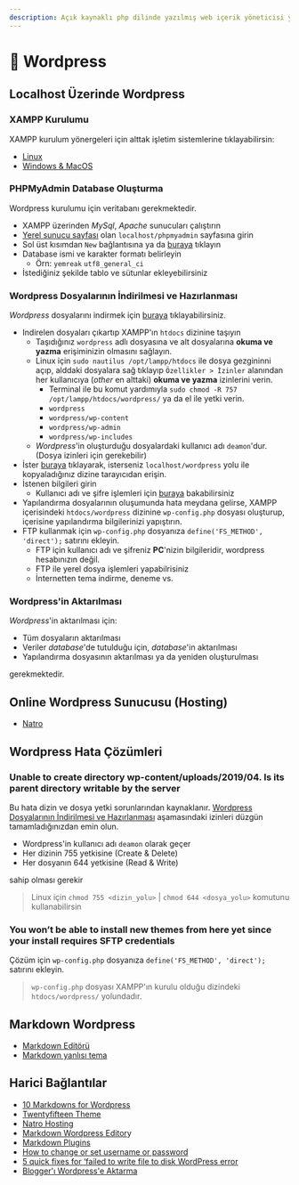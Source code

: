 ```yaml
---
description: Açık kaynaklı php dilinde yazılmış web içerik yöneticisi yazılımıdır.
---
```


# 🧇 Wordpress

## Localhost Üzerinde Wordpress

### XAMPP Kurulumu

XAMPP kurulum yönergeleri için alttak işletim sistemlerine tıklayabilirsin:

* [Linux](https://github.com/yedhrab/YWiki/tree/169abadfd1b8862c004399268f6ca1f9f9359d61/1%20-%20Programlama%20Notları/5%20-%20Web%20Programlama/İşletim%20Sistemi%20Notları/Linux%20Notları.md#xampp-kurulumu)
* [Windows & MacOS](https://www.apachefriends.org/download.html)

### PHPMyAdmin Database Oluşturma

Wordpress kurulumu için veritabanı gerekmektedir.

* XAMPP üzerinden _MySql_, _Apache_ sunucuları çalıştırın
* [Yerel sunucu sayfası](http://localhost/phpmyadmin/) olan `localhost/phpmyadmin` sayfasına girin
* Sol üst kısımdan `New` bağlantısına ya da [buraya](http://localhost/phpmyadmin/server_databases.php?server=1) tıklayın
* Database ismi ve karakter formatı belirleyin
  * Örn: `yemreak` `utf8_general_ci`
* İstediğiniz şekilde tablo ve sütunlar ekleyebilirsiniz

### Wordpress Dosyalarının İndirilmesi ve Hazırlanması

_Wordpress_ dosyalarını indirmek için [buraya](https://wordpress.org/download/) tıklayabilirsiniz.

* Indirelen dosyaları çıkartıp XAMPP'ın `htdocs` dizinine taşıyın
  * Taşıdığınız `wordpress` adlı dosyasına ve alt dosyalarına **okuma ve yazma** erişiminizin olmasını sağlayın.
  * Linux için `sudo nautilus /opt/lampp/htdocs` ile dosya gezgininni açıp, alddaki dosyalara sağ tıklayıp `Özellikler > İzinler` alanından her kullanıcıya \(_other_ en alttaki\) **okuma ve yazma** izinlerini verin.
    * Terminal ile bu komut yardımıyla `sudo chmod -R 757 /opt/lampp/htdocs/wordpress/` ya da el ile yetki verin.
    * `wordpress`
    * `wordpress/wp-content`
    * `wordpress/wp-admin`
    * `wordpress/wp-includes`
  * _Wordpress_'in oluşturduğu dosyalardaki kullanıcı adı `deamon`'dur. \(Dosya izinleri için gerekebilir\)
* İster [buraya](http://localhost/wordpress) tıklayarak, isterseniz `localhost/wordpress` yolu ile kopyaladığınız dizine tarayıcıdan erişin.
* İstenen bilgileri girin
  * Kullanıcı adı ve şifre işlemleri için [buraya](https://www.coderhold.com/how-to-change-or-set-phpmyadmin-password-on-xampp.html) bakabilirsiniz
* Yapılandırma dosyalarının oluşumunda hata meydana gelirse, XAMPP içerisindeki `htdocs/wordpress` dizinine `wp-config.php` dosyası oluşturup, içerisine yapılandırma bilgilerinizi yapıştırın.
* FTP kullanmak için `wp-config.php` dosyanıza `define('FS_METHOD', 'direct');` satırını ekleyin.
  * FTP için kullanıcı adı ve şifreniz **PC**'nizin bilgileridir, wordpress hesabınızın değil.
  * FTP ile yerel dosya işlemleri yapabilrisiniz
  * İnternetten tema indirme, deneme vs.

### Wordpress'in Aktarılması

_Wordpress_'in aktarılması için:

* Tüm dosyaların aktarılması
* Veriler _database_'de tutulduğu için, _database_'in aktarılması
* Yapılandırma dosyasının aktarılması ya da yeniden oluşturulması

gerekmektedir.

## Online Wordpress Sunucusu \(Hosting\)

* [Natro](https://www.natro.com/hosting/wordpress-hosting)

## Wordpress Hata Çözümleri

### Unable to create directory wp-content/uploads/2019/04. Is its parent directory writable by the server

Bu hata dizin ve dosya yetki sorunlarından kaynaklanır. [Wordpress Dosyalarının İndirilmesi ve Hazırlanması]() aşamasındaki izinleri düzgün tamamladığınızdan emin olun.

* Wordpress'in kullanıcı adı `deamon` olarak geçer
* Her dizinin 755 yetkisine \(Create & Delete\)
* Her dosyanın 644 yetkisine \(Read & Write\)

sahip olması gerekir

> Linux için `chmod 755 <dizin_yolu>` \| `chmod 644 <dosya_yolu>` komutunu kullanabilirsin

### You won’t be able to install new themes from here yet since your install requires SFTP credentials

Çözüm için `wp-config.php` dosyanıza `define('FS_METHOD', 'direct');` satırını ekleyin.

> `wp-config.php` dosyası XAMPP'ın kurulu olduğu dizindeki `htdocs/wordpress/` yolundadır.

## Markdown Wordpress

* [Markdown Editörü](https://terryl.in/en/repository/wordpress-markdown-plugin-githuber-md/)
* [Markdown yanlısı tema](https://terryl.in/en/repository/mynote/)

## Harici Bağlantılar

* [10 Markdowns for Wordpress](https://blogging.org/blog/10-best-markdown-plugins-for-wordpress-websites/)
* [Twentyfifteen Theme](https://wordpress.org/themes/twentyfifteen/)
* [Natro Hosting](https://www.natro.com/hosting/wordpress-hosting)
* [Markdown Wordpress Editor](https://en.support.wordpress.com/wordpress-editor/blocks/markdown-block/)y
* [Markdown Plugins](https://wordpress.org/plugins/tags/markdown/)
* [How to change or set username or password](https://www.coderhold.com/how-to-change-or-set-phpmyadmin-password-on-xampp.html)
* [5 quick fixes for ‘failed to write file to disk WordPress error](https://bobcares.com/blog/failed-to-write-file-to-disk-wordpress-error/)
* [Blogger'ı Wordpress'e Aktarma](https://firstsiteguide.com/move-blogger-to-wordpress/)

